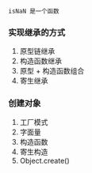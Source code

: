 
`isNaN 是一个函数`

### 实现继承的方式
1. 原型链继承
2. 构造函数继承
3. 原型 + 构造函数组合
4. 寄生继承

### 创建对象
1. 工厂模式
2. 字面量
3. 构造函数
4. 寄生构造
5. Object.create()
